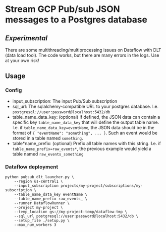 # Stream GCP Pub/sub JSON messages to a Postgres database

## _Experimental_

There are some multithreading/multiprocessing issues on Dataflow with DLT (data load
tool). The code works, but there are many errors in the logs. Use at your own risk!

## Usage

### Config

- input_subscription: The input Pub/Sub subscription
- sql_url: The sqlalchemy-compatible URL to your postgres database. I.e. `postgresql://user:password@localhost:5432/db`
- table_name_data_key: (optional) If defined, the JSON data can contain a specific key
  `table_name_data_key` that will define the output table name. I.e. if
  `table_name_data_key=eventName`, the JSON data should be in the format of `{
"eventName": "something", ... }`. Such an event would be stored in a table named
  `something`.
- table*name_prefix: (optional) Prefix all table names with this string. I.e. if
  `table_name_prefix=raw_events*`, the previous example would yield a table named `raw_events_something`

### Dataflow deployment

```
python pubsub_dlt_launcher.py \
    --region us-central1 \
    --input_subscription projects/my-project/subscriptions/my-subscription \
    --table_name_data_key eventName \
    --table_name_prefix raw_events_ \
    --runner DataflowRunner \
    --project my-project \
    --temp_location gs://my-project-temp/dataflow-tmp \
    --sql_url postgresql://user:password@localhost:5432/db \
    --setup_file ./setup.py \
    --max_num_workers 3
```
